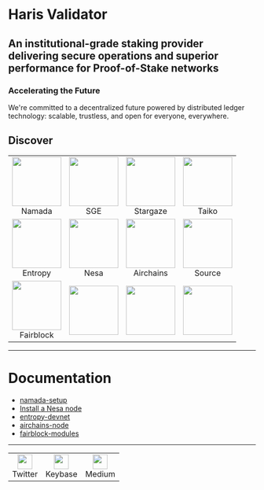 # Haris Validator

## An institutional-grade staking provider delivering secure operations and superior performance for Proof-of-Stake networks

### Accelerating the Future

We're committed to a decentralized future powered by distributed ledger technology: scalable, trustless, and open for everyone, everywhere.

## Discover

<table>
  <tr>
    <td align="center"><img src="https://github.com/user-attachments/assets/72aed4a5-6b83-4b84-b44c-368c5963ce0e" width="100" /><br />Namada</td>
    <td align="center"><img src="https://github.com/user-attachments/assets/2d1dc183-5258-4633-90ea-4b5f911cf9d4" width="100" /><br />SGE</td>
    <td align="center"><img src="https://github.com/user-attachments/assets/1c68e154-9349-48bf-9296-8fb2bae0ffa3" width="100" /><br />Stargaze</td>
    <td align="center"><img src="https://github.com/user-attachments/assets/8d9d60f8-ad0d-42cb-a6f8-b18fa59cb7b8" width="100" /><br />Taiko</td>
  </tr>
  <tr>
    <td align="center"><img src="https://github.com/user-attachments/assets/6a6c7f40-61c5-4926-a82f-a987c118926d" width="100" /><br />Entropy</td>
    <td align="center"><img src="https://github.com/user-attachments/assets/0db69fab-2b0e-4222-99a3-e30f6f0acdc4" width="100" /><br />Nesa</td>
    <td align="center"><img src="https://github.com/user-attachments/assets/200b95c3-cd8d-49f7-9f6d-5726079efe61" width="100" /><br />Airchains</td>
    <td align="center"><img src="https://github.com/user-attachments/assets/68b9a575-71c1-4b95-8bfc-7a01432229c2" width="100" /><br />Source</td>
  </tr>
    <tr>
    <td align="center"><img src="https://github.com/user-attachments/assets/af64ad1b-d4d2-4531-b971-b8f8c4d4a8ce" width="100" /><br />Fairblock</td>
    <td align="center"><img src="" width="100" /><br /></td>
    <td align="center"><img src="" width="100" /><br /></td>
    <td align="center"><img src="" width="100" /><br /></td>
  </tr>
</table>

---
# Documentation

- [namada-setup](https://github.com/Mernajop/namada-setup)
- [Install a Nesa node](https://medium.com/@harisvalidator/install-a-nesa-node-7f29eb4c925f)
- [entropy-devnet](https://github.com/Mernajop/entropy-devnet)
- [airchains-node](https://github.com/Mernajop/airchains-node)
- [fairblock-modules](https://github.com/Mernajop/Fairblock-Modules)


---
<table>
  <tr>
    <td align="center">
      <a href="https://x.com/har1sssssss" target="_blank">
        <img src="https://github.com/user-attachments/assets/a6094163-31c7-42a9-80bc-547fc25fe2ea" width="30" />
      </a>
      <br />Twitter
    </td>
    <td align="center">
      <a href="https://keybase.io/harrisss" target="_blank">
        <img src="https://github.com/user-attachments/assets/d5eb9e06-e520-491e-8f66-08a064dafff4" width="30" />
      </a>
      <br />Keybase
    </td>
    <td align="center">
      <a href="https://medium.com/@harisvalidator" target="_blank">
        <img src="https://github.com/user-attachments/assets/7ecf35d0-d4f9-41f3-a9ac-bbd0f45ebc5a" width="30" />
      </a>
      <br />Medium
    </td>
  </tr>
</table>







